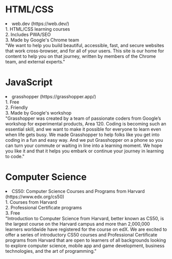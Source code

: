 # HTML/CSS
<li> web.dev (https://web.dev/) </li>
1. HTML/CSS learning courses<br>
2. Includes PWA/SEO<br>
3. Made by Google's Chrome team<br>
"We want to help you build beautiful, accessible, fast, and secure websites that work cross-browser, and for all of your users. This site is our home for content to help you on that journey, written by members of the Chrome team, and external experts."

# JavaScript
<li> grasshopper (https://grasshopper.app/) </li>
1. Free<br>
2. Friendly<br>
3. Made by Google's workshop<br>
"Grasshopper was created by a team of passionate coders from Google’s workshop for experimental products, Area 120. Coding is becoming such an essential skill, and we want to make it possible for everyone to learn even when life gets busy. We made Grasshopper to help folks like you get into coding in a fun and easy way. And we put Grasshopper on a phone so you can turn your commute or waiting in line into a learning moment. We hope you like it and that it helps you embark or continue your journey in learning to code."

# Computer Science
<li> CS50: Computer Science Courses and Programs from Harvard (https://www.edx.org/cs50)</li>
1. Courses from Harvard<br>
2. Professional Certificate programs<br>
3. Free<br>
"Introduction to Computer Science from Harvard, better known as CS50, is the largest course on the Harvard campus and more than 2,000,000 learners worldwide have registered for the course on edX. We are excited to offer a series of introductory CS50 courses and Professional Certificate programs from Harvard that are open to learners of all backgrounds looking to explore computer science, mobile app and game development, business technologies, and the art of programming."
